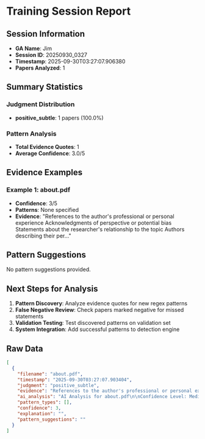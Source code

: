 # Training Session Report

## Session Information
- **GA Name**: Jim
- **Session ID**: 20250930_0327
- **Timestamp**: 2025-09-30T03:27:07.906380
- **Papers Analyzed**: 1

## Summary Statistics

### Judgment Distribution
- **positive_subtle**: 1 papers (100.0%)

### Pattern Analysis
- **Total Evidence Quotes**: 1
- **Average Confidence**: 3.0/5

## Evidence Examples


### Example 1: about.pdf
- **Confidence**: 3/5
- **Patterns**: None specified
- **Evidence**: "References to the author's professional or personal experience
Acknowledgments of perspective or potential bias
Statements about the researcher's relationship to the topic
Authors describing their per..."

## Pattern Suggestions

No pattern suggestions provided.

## Next Steps for Analysis

1. **Pattern Discovery**: Analyze evidence quotes for new regex patterns
2. **False Negative Review**: Check papers marked negative for missed statements  
3. **Validation Testing**: Test discovered patterns on validation set
4. **System Integration**: Add successful patterns to detection engine

## Raw Data

```json
[
  {
    "filename": "about.pdf",
    "timestamp": "2025-09-30T03:27:07.903404",
    "judgment": "positive_subtle",
    "evidence": "References to the author's professional or personal experience\nAcknowledgments of perspective or potential bias\nStatements about the researcher's relationship to the topic\nAuthors describing their personal background or identity background, perspective, or relationship to their research.\nLook for: Positionality refers to statements where researchers reveal their identity",
    "ai_analysis": "AI Analysis for about.pdf\n\nConfidence Level: Medium (0.500)\nRecommendation: Subtle/implicit positionality likely\nPatterns Detected: Positionality Term, Identity Disclosure, Disclosure Statement\n\n\nEvidence Excerpts Found: #1 - Positionality Term\nLikely Location: Body/Content\n\"Positionality\"\n\n\n#2 - Tail Positionality Term\nLikely Location: Body/Content\n\"SmartBuddy Positionality Detection Software for the Rest of Us Enhanced PDF Viewer & Positionality Detection Training I\u2019m SmartBuddy, your open-source, low-budget qualitative research assistant. You'r...\"\n\n\n#3 - Tail Identity Disclosure\nLikely Location: Body/Content\n\"SmartBuddy Positionality Detection Software for the Rest of Us Enhanced PDF Viewer & Positionality Detection Training I\u2019m SmartBuddy, your open-source, low-budget qualitative research assistant. You'r...\"\n\n\n#4 - Tail Disclosure Statement\nLikely Location: Body/Content\n\"SmartBuddy Positionality Detection Software for the Rest of Us Enhanced PDF Viewer & Positionality Detection Training I\u2019m SmartBuddy, your open-source, low-budget qualitative research assistant. You'r...\"\n\n\n\nAI Recommendation:\nModerate evidence suggests subtle reflexivity. Recommend categorizing as Subtle/Implicit.",
    "pattern_types": [],
    "confidence": 3,
    "explanation": "",
    "pattern_suggestions": ""
  }
]
```
